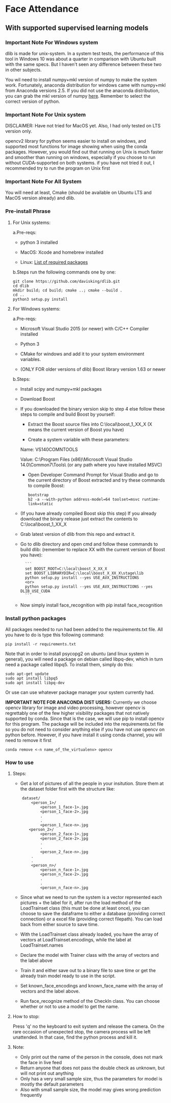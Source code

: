 # Face Attendance
## With supported supervised learning models

### Important Note For Windows system

dlib is made for unix-system. In a system test tests, the performance of this tool in Windows 10 was about a quarter in comparison with Ubuntu built with the same specs. But I haven't seen any difference between these two in other subjects.

You wil need to install numpy+mkl version of numpy to make the system work. Fortunately, anaconda distribution for windows came with numpy+mkl from Anaconda versions 2.5. If you did not use the anaconda distribution, you can grab the mkl version of numpy [here](https://www.lfd.uci.edu/~gohlke/pythonlibs/). Remember to select the correct version of python.

### Important Note For Unix system

DISCLAIMER: Have not tried for MacOS yet. Also, I had only tested on LTS version only.

opencv2 library for python seems easier to install on windows, and supported most functions for image showing when using the conda packages.
However, you would find out that running on Unix is much faster and smoother than running on windows, especially if you choose to run without CUDA-supported on both systems. if you have not tried it out, I recommended try to run the program on Unix first


### Important Note For All System

You will need at least, Cmake (should be available on Ubuntu LTS and MacOS version already) and dlib.


### Pre-install Phrase

1. For Unix systems:

    a.Pre-reqs:
	
	- python 3 installed

	- MacOS: Xcode and homebrew installed
	
	- Linux: [List of required packages](https://github.com/ageitgey/face_recognition/blob/master/Dockerfile#L6-L34)

    b.Steps run the following commands one by one:
    ```
    git clone https://github.com/davisking/dlib.git
    cd dlib
    mkdir build; cd build; cmake ..; cmake --build .
    cd ..
    python3 setup.py install
    ```

2. For Windows systems:

    a.Pre-reqs:

	- Microsoft Visual Studio 2015 (or newer) with C/C++ Compiler installed

	- Python 3

	- CMake for windows and add it to your system environment variables.

	- (ONLY FOR older versions of dlib) Boost library version 1.63 or newer

    b.Steps:

	- Install scipy and numpy+mkl packages

	- Download Boost
	
	- If you downloaded the binary version skip to step 4 else follow these steps to compile and build Boost by yourself:

		- Extract the Boost source files into C:\local\boost_1_XX_X (X means the current version of Boost you have)

		- Create a system variable with these parameters:

		Name: VS140COMNTOOLS

		Value: C:\Program Files (x86)\Microsoft Visual Studio 14.0\Common7\Tools\ (or any path where you have installed MSVC)

		- Open Developer Command Prompt for Visual Studio and go to the current directory of Boost extracted and try these commands to compile Boost:

            ```
            bootstrap
            b2 -a --with-python address-model=64 toolset=msvc runtime-link=static
            ```

	- (If you have already compiled Boost skip this step) If you already download the binary release just extract the contents to C:\local\boost_1_XX_X

	- Grab latest version of dlib from this repo and extract it.

	- Go to dlib directory and open cmd and follow these commands to build dlib: (remember to replace XX with the current version of Boost you have):

            ```
            set BOOST_ROOT=C:\local\boost_X_XX_X
            set BOOST_LIBRARYDIR=C:\local\boost_X_XX_X\stage\lib
            python setup.py install --yes USE_AVX_INSTRUCTIONS 
            <or> 
            python setup.py install --yes USE_AVX_INSTRUCTIONS --yes DLIB_USE_CUDA
            ```
	
	- Now simply install face_recognition with pip install face_recognition

### Install python packages

All packages needed to run had been added to the requirements.txt file. All you have to do is type this following command:
```
pip install -r requirements.txt
```
Note that in order to install psycopg2 on ubuntu (and linux system in general), you will need a package on debian called libpq-dev, which in turn need a package called libpq5.
To install them, simply do this:
```
sudo apt-get update
sudo apt install libpq5
sudo apt install libpq-dev
```

Or use can use whatever package manager your system currently had.

**IMPORTANT NOTE FOR ANACONDA DIST USERS:** 
Currently we choose opencv library for image and video processing, however opencv is regrettably one of the few higher visibility packages that not natively supported by conda. Since that is the case, we will use pip to install opencv for this program. The package will be included into the requirements.txt file so you do not need to consider anything else if you have not use opencv on python before. However, if you have install it using conda channel, you will need to remove it first

```
conda remove <-n name_of_the_virtualenv> opencv
```

### How to use

1. Steps:
	- Get a lot of pictures of all the people in your insitution. Store them at the dataset folder first with the structure like:
	```
        dataset/
            <person_1>/
                <person_1_face-1>.jpg
                <person_1_face-2>.jpg
                .
                .
                <person_1_face-n>.jpg
           <person_2>/
                <person_2_face-1>.jpg
                <person_2_face-2>.jpg
                .
                .
                <person_2_face-n>.jpg
            .
            .
            <person_n>/
                <person_n_face-1>.jpg
                <person_n_face-2>.jpg
                .
                .
                <person_n_face-n>.jpg
    ```

	- Since what we need to run the system is a vector represented each pictures + the label for it, after run the load method of the LoadTrainset class (this must be done at least once), you can choose to save the dataframe to either a database (providing correct connection) or a excel file (providing correct filepath). You can load back from either source to save time.

	- With the LoadTrainset class already loaded, you have the array of vectors at LoadTrainset.encodings, while the label at  LoadTrainset.names

	- Declare the model with Trainer class with the array of vectors and the label above

	- Train it and either save out to a binary file to save time or get the already train model ready to use in the script.

	- Set known\_face\_encodings and known\_face\_name with the array of vectors and the label above.

	- Run face\_recognize method of the CheckIn class. You can choose whether or not to use a model to get the name.

2. How to stop:

    Press 'q' no the keyboard to exit system and release the camera. On the rare occasion of unexpected stop, the camera process will be left unattended. In that case, find the python process and kill it.

3. Note:

    - Only print out the name of the person in the console, does not mark the face in live feed
    - Return anyone that does not pass the double check as unknown, but will not print out anything 
    - Only has a very small sample size, thus the parameters for model is mostly the default parameters
    - Also with small sample size, the model may gives wrong prediction frequently